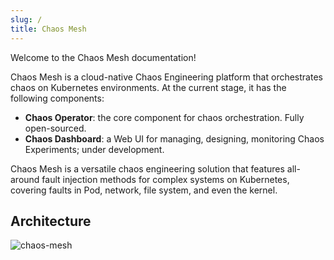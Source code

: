 ```yaml
---
slug: /
title: Chaos Mesh
---
```


Welcome to the Chaos Mesh documentation!

Chaos Mesh is a cloud-native Chaos Engineering platform that orchestrates chaos on Kubernetes environments. At the current stage, it has the following components:

- **Chaos Operator**: the core component for chaos orchestration. Fully open-sourced.
- **Chaos Dashboard**: a Web UI for managing, designing, monitoring Chaos Experiments; under development.

Chaos Mesh is a versatile chaos engineering solution that features all-around fault injection methods for complex systems on Kubernetes, covering faults in Pod, network, file system, and even the kernel.

## Architecture

![chaos-mesh](/img/chaos-mesh.svg)
